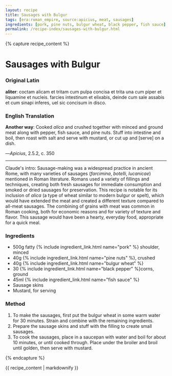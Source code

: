 ```yaml
---
layout: recipe
title: Sausages with Bulgur
tags: [era:roman_empire, source:apicius, meat, sausages]
ingredients: [pork, pine nuts, bulgur wheat, black pepper, fish sauce]
permalink: /recipe-index/sausages-with-bulgur.html
---
```


{% capture recipe_content %}
# Sausages with Bulgur

### Original Latin
**aliter**: coctam alicam et tritam cum pulpa concisa et trita una cum piper et liquamine et nucleis. farcies intestinum et elixabis, deinde cum sale assabis et cum sinapi inferes, uel sic concisum in disco.

### English Translation
**Another way**: Cooked *alica* and crushed together with minced and ground meat along with pepper, fish sauce, and pine nuts. Stuff into intestine and boil, then roast with salt and serve with mustard, or cut up and [serve] on a dish.

—*Apicius*, 2.5.2, c. 350

___

Claude's intro: Sausage-making was a widespread practice in ancient Rome, with many varieties of sausages (*farcimina*, *botelli*, *lucanicae*) mentioned in Roman literature. Romans used a variety of fillings and techniques, creating both fresh sausages for immediate consumption and smoked or dried sausages for preservation. This recipe is notable for its inclusion of *alica* (a type of wheat similar to modern bulgur or spelt), which would have extended the meat and created a different texture compared to all-meat sausages. The combining of grains with meat was common in Roman cooking, both for economic reasons and for variety of texture and flavor. This sausage would have been a hearty, everyday food, appropriate for a quick meal.

### Ingredients
- 500g fatty {% include ingredient_link.html name="pork" %} shoulder, minced
- 40g {% include ingredient_link.html name="pine nuts" %}, crushed
- 40g {% include ingredient_link.html name="bulgur wheat" %}
- 30 {% include ingredient_link.html name="black pepper" %}corns, ground
- 45ml {% include ingredient_link.html name="fish sauce" %}
- Sausage skins
- Mustard, for serving

### Method
1. To make the sausages, first put the bulgur wheat in some warm water for 30 minutes. Strain and combine with the remaining ingredients.
2. Prepare the sausage skins and stuff with the filling to create small sausages.
3. To cook the sausages, place in a saucepan with water and boil for about 10 minutes, or until cooked through. Place under the broiler and broil until golden, then serve with mustard.

{% endcapture %}

{{ recipe_content | markdownify }} 